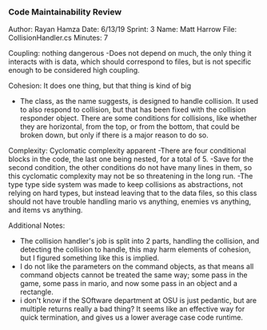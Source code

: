 ﻿### Code Maintainability Review
Author: Rayan Hamza
Date: 6/13/19
Sprint: 3
Name: Matt Harrow
File: CollisionHandler.cs
Minutes: 7

Coupling: nothing dangerous
-Does not depend on much, the only thing it interacts with is data,
which should correspond to files, but is not specific enough to be
considered high coupling.

Cohesion: It does one thing, but that thing is kind of big
- The class, as the name suggests, is designed to handle collision. It
used to also respond to collision, but that has been fixed with the 
collision responder object. There are some conditions for collisions,
like whether they are horizontal, from the top, or from the bottom,
that could be broken down, but only if there is a major reason to do
so.

Complexity: Cyclomatic complexity apparent
-There are four conditional blocks in the code, the last one being nested,
for a total of 5.
-Save for the second condition, the other conditions do not have many lines
in them, so this cyclomatic complexity may not be so threatening in the 
long run.
-The type type side system was made to keep collisions as abstractions,
not relying on hard types, but instead leaving that to the data files,
so this class should not have trouble handling mario vs anything, 
enemies vs anything, and items vs anything.

Additional Notes:
- The collision handler's job is split into 2 parts, handling the 
collision, and detecting the collision to handle, this may harm
elements of cohesion, but I figured something like this is implied.
- I do not like the parameters on the command objects, as that means
all command objects cannot be treated the same way; some pass in the 
game, some pass in mario, and now some pass in an object and a 
rectangle.
- i don't know if the SOftware department at OSU is just pedantic,
but are multiple returns really a bad thing? It seems like an 
effective way for quick termination, and gives us a lower average
case  code runtime.